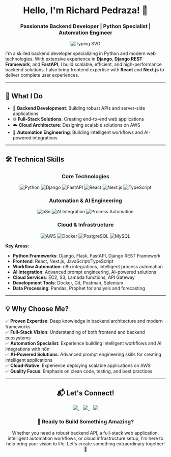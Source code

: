 <div align="center">

# Hello, I'm Richard Pedraza! 👋

### Passionate Backend Developer | Python Specialist | Automation Engineer

<img src="https://readme-typing-svg.demolab.com?font=Fira+Code&size=20&duration=3000&pause=1000&color=00D9FF&center=true&vCenter=true&width=500&lines=Building+Scalable+Backend+Solutions;Creating+Intelligent+Workflows;Integrating+AI+into+Applications" alt="Typing SVG" />

</div>

I'm a skilled backend developer specializing in Python and modern web technologies. With extensive experience in **Django**, **Django REST Framework**, and **FastAPI**, I build scalable, efficient, and high-performance backend solutions. I also bring frontend expertise with **React** and **Next.js** to deliver complete user experiences.

---

## 🚀 What I Do

- 🔧 **Backend Development**: Building robust APIs and server-side applications
- 🌐 **Full-Stack Solutions**: Creating end-to-end web applications  
- ☁️ **Cloud Architecture**: Designing scalable solutions on AWS
- 🤖 **Automation Engineering**: Building intelligent workflows and AI-powered integrations

---

## 🛠️ Technical Skills

<div align="center">

### **Core Technologies**
![Python](https://img.shields.io/badge/Python-3776AB?style=for-the-badge&logo=python&logoColor=white)
![Django](https://img.shields.io/badge/Django-092E20?style=for-the-badge&logo=django&logoColor=white)
![FastAPI](https://img.shields.io/badge/FastAPI-009688?style=for-the-badge&logo=fastapi&logoColor=white)
![React](https://img.shields.io/badge/React-61DAFB?style=for-the-badge&logo=react&logoColor=black)
![Next.js](https://img.shields.io/badge/Next-black?style=for-the-badge&logo=next.js&logoColor=white)
![TypeScript](https://img.shields.io/badge/TypeScript-3178C6?style=for-the-badge&logo=typescript&logoColor=white)

### **Automation & AI Engineering**
![n8n](https://img.shields.io/badge/n8n-EA4B71?style=for-the-badge&logo=n8n&logoColor=white)
![AI Integration](https://img.shields.io/badge/AI_Integration-412991?style=for-the-badge&logo=openai&logoColor=white)
![Process Automation](https://img.shields.io/badge/Workflow_Automation-FF6B6B?style=for-the-badge&logo=zapier&logoColor=white)

### **Cloud & Infrastructure**
![AWS](https://img.shields.io/badge/AWS-232F3E?style=for-the-badge&logo=amazon-aws&logoColor=white)
![Docker](https://img.shields.io/badge/Docker-2496ED?style=for-the-badge&logo=docker&logoColor=white)
![PostgreSQL](https://img.shields.io/badge/PostgreSQL-4169E1?style=for-the-badge&logo=postgresql&logoColor=white)
![MySQL](https://img.shields.io/badge/MySQL-4479A1?style=for-the-badge&logo=mysql&logoColor=white)

</div>

**Key Areas:**
- **Python Frameworks**: Django, Flask, FastAPI, Django REST Framework
- **Frontend**: React, Next.js, JavaScript/TypeScript
- **Workflow Automation**: n8n integrations, intelligent process automation
- **AI Integration**: Advanced prompt engineering, AI-powered solutions
- **Cloud Services**: EC2, S3, Lambda functions, API Gateway
- **Development Tools**: Docker, Git, Postman, Selenium
- **Data Processing**: Pandas, Prophet for analysis and forecasting

---

## 💡 Why Choose Me?

✅ **Proven Expertise**: Deep knowledge in backend architecture and modern frameworks  
✅ **Full-Stack Vision**: Understanding of both frontend and backend ecosystems  
✅ **Automation Specialist**: Experience building intelligent workflows and AI integrations with n8n  
✅ **AI-Powered Solutions**: Advanced prompt engineering skills for creating intelligent applications  
✅ **Cloud-Native**: Experience deploying scalable applications on AWS  
✅ **Quality Focus**: Emphasis on clean code, testing, and best practices

---

<div align="center">

## 📬 Let's Connect!

<a href="https://www.linkedin.com/in/rchrd-pdrz1993/">
<img src="https://img.shields.io/badge/LinkedIn-0A66C2?style=for-the-badge&logo=linkedin&logoColor=white"/>
</a>
&nbsp;&nbsp;
<a href="mailto:rchrd.pdrz.mrtnz@gmail.com">
<img src="https://img.shields.io/badge/Email-EA4335?style=for-the-badge&logo=gmail&logoColor=white"/>
</a>
&nbsp;&nbsp;
<a href="https://medium.com/@rchrd.pdrz.mrtnz">
<img src="https://img.shields.io/badge/Medium-12100E?style=for-the-badge&logo=medium&logoColor=white"/>
</a>

### 🌟 Ready to Build Something Amazing?

Whether you need a robust backend API, a full-stack web application, intelligent automation workflows, or cloud infrastructure setup, I'm here to help bring your vision to life. Let's create something extraordinary together! 🚀

</div>